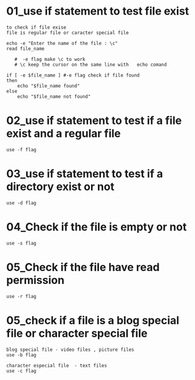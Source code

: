 # 01_use if statement to test file exist

    to check if file exise
    file is regular file or caracter special file

    echo -e "Enter the name of the file : \c"
    read file_name

       #  -e flag make \c to work
       # \c keep the cursor on the same line with   echo comand

    if [ -e $file_name ] #-e flag check if file found
    then 
        echo "$file_name found"
    else
        echo "$file_name not found"

# 02_use if statement to test if a file exist and a regular file

    use -f flag

# 03_use if statement to test if a directory exist or not

    use -d flag

# 04_Check if the file is empty or not

    use -s flag

# 05_Check if the file have read permission

    use -r flag

# 05_check if a file is a blog special file or character special file

    blog special file - video files , picture files
    use -b flag
   
    character especial file  - text files
    use -c flag



